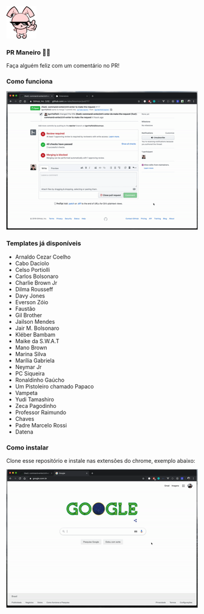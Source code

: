 <img style="" src="icon.png" width="80" />

### PR Maneiro 👍🏻

Faça alguém feliz com um comentário no PR!

### Como funciona

![demo 1](assets/demo-1.gif)

### Templates já disponíveis

- Arnaldo Cezar Coelho
- Cabo Daciolo
- Celso Portiolli
- Carlos Bolsonaro
- Charlie Brown Jr
- Dilma Rousseff
- Davy Jones
- Everson Zóio
- Faustão
- Gil Brother
- Jailson Mendes
- Jair M. Bolsonaro
- Kléber Bambam
- Maike da S.W.A.T
- Mano Brown
- Marina Silva
- Marília Gabriela
- Neymar Jr
- PC Siqueira
- Ronaldinho Gaúcho
- Um Pistoleiro chamado Papaco
- Vampeta
- Yudi Tamashiro
- Zeca Pagodinho
- Professor Raimundo
- Chaves
- Padre Marcelo Rossi
- Datena

### Como instalar

Clone esse repositório e instale nas extensões do chrome, exemplo abaixo:

![demo 2](assets/demo-2.gif)
